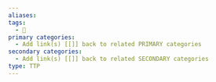 ```yaml
---
aliases: 
tags:
  - 📕
primary categories:
  - Add link(s) [[]] back to related PRIMARY categories
secondary categories:
  - Add link(s) [[]] back to related SECONDARY categories
type: TTP
---
```

